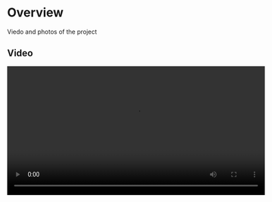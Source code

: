 <h1>Overview</h1>
<P>Viedo and photos of the project</P>

<h2>Video</h2>
<video width="600px" hight="400px" controls>
  <source src="https://github.com/MahmoudBekhet/login-panel/assets/171034206/07fbc4d5-7ee5-4694-be02-fdf8ade0734f">
  Your browser does not support the video tag.
</video>



